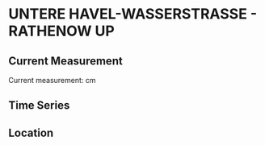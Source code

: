# UNTERE HAVEL-WASSERSTRASSE - RATHENOW UP

## Current Measurement

Current measurement: <Value topic="rivers/pegel-online/UHW/RATHENOW_UP/measurementValue"/> cm

## Time Series

<TimeSeries topic="rivers/pegel-online/UHW/RATHENOW_UP/measurementValue" period="week" />

## Location

<WorldMap>
  <Marker lat="52.6074445886596" lon="12.321016014173523" labelTopic="rivers/pegel-online/UHW/RATHENOW_UP" />
</WorldMap>
